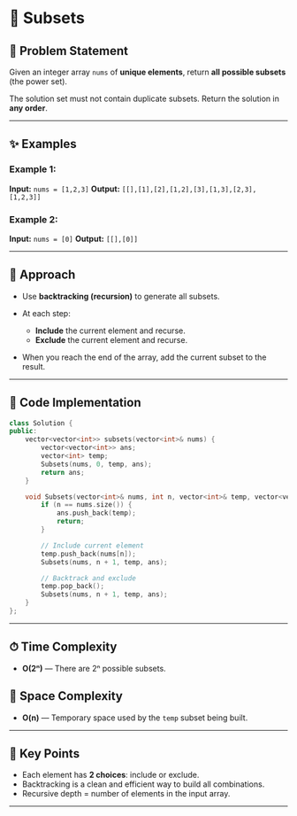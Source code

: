 
# 🔢 Subsets

## 📝 Problem Statement

Given an integer array `nums` of **unique elements**, return **all possible subsets** (the power set).

The solution set must not contain duplicate subsets. Return the solution in **any order**.

---

## ✨ Examples

### Example 1:

**Input:** `nums = [1,2,3]`
**Output:** `[[],[1],[2],[1,2],[3],[1,3],[2,3],[1,2,3]]`

### Example 2:

**Input:** `nums = [0]`
**Output:** `[[],[0]]`

---

## 🚀 Approach

* Use **backtracking (recursion)** to generate all subsets.
* At each step:

  * **Include** the current element and recurse.
  * **Exclude** the current element and recurse.
* When you reach the end of the array, add the current subset to the result.

---

## 🔢 Code Implementation

```cpp
class Solution {
public:
    vector<vector<int>> subsets(vector<int>& nums) {
        vector<vector<int>> ans;
        vector<int> temp;
        Subsets(nums, 0, temp, ans);
        return ans;
    }

    void Subsets(vector<int>& nums, int n, vector<int>& temp, vector<vector<int>>& ans) {
        if (n == nums.size()) {
            ans.push_back(temp);
            return;
        }

        // Include current element
        temp.push_back(nums[n]);
        Subsets(nums, n + 1, temp, ans);

        // Backtrack and exclude
        temp.pop_back();
        Subsets(nums, n + 1, temp, ans);
    }
};
```

---

## ⏱ Time Complexity

* **O(2ⁿ)** — There are 2ⁿ possible subsets.

## 💾 Space Complexity

* **O(n)** — Temporary space used by the `temp` subset being built.

---

## 🌟 Key Points

* Each element has **2 choices**: include or exclude.
* Backtracking is a clean and efficient way to build all combinations.
* Recursive depth = number of elements in the input array.

---
